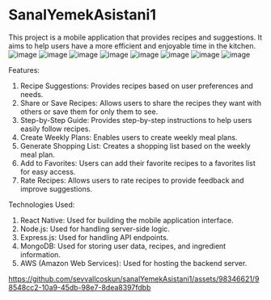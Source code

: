 # SanalYemekAsistani1
 
This project is a mobile application that provides recipes and suggestions. It aims to help users have a more efficient and enjoyable time in the kitchen.
![image](https://github.com/sevvallcoskun/sanalYemekAsistani1/assets/98346621/10024410-4a21-4289-91cd-0fa52a511e8f)
![image](https://github.com/sevvallcoskun/sanalYemekAsistani1/assets/98346621/8dbc4f1f-ed7e-4766-afe4-1fd14fdcacec)
![image](https://github.com/sevvallcoskun/sanalYemekAsistani1/assets/98346621/6a22920d-587d-4297-8e7a-577350de0dd2)
![image](https://github.com/sevvallcoskun/sanalYemekAsistani1/assets/98346621/189abfea-22ec-4b52-ac59-d87f0487a660)
![image](https://github.com/sevvallcoskun/sanalYemekAsistani1/assets/98346621/41eba9cc-81f3-41af-822b-f87af069ce48)
![image](https://github.com/sevvallcoskun/sanalYemekAsistani1/assets/98346621/baff5b1d-ad39-432c-aa3c-ca082ebb39dd)
![image](https://github.com/sevvallcoskun/sanalYemekAsistani1/assets/98346621/612026c3-e1a9-4933-bd9d-465dbb4d2ab2)
![image](https://github.com/sevvallcoskun/sanalYemekAsistani1/assets/98346621/273ae559-6b15-4e2d-b292-bd9fced7f02c)



Features:
1. Recipe Suggestions: Provides recipes based on user preferences and needs.
2. Share or Save Recipes: Allows users to share the recipes they want with others or save them for only them to see.
3. Step-by-Step Guide: Provides step-by-step instructions to help users easily follow recipes.
4. Create Weekly Plans: Enables users to create weekly meal plans.
5. Generate Shopping List: Creates a shopping list based on the weekly meal plan.
6. Add to Favorites: Users can add their favorite recipes to a favorites list for easy access.
7. Rate Recipes: Allows users to rate recipes to provide feedback and improve suggestions.
   
Technologies Used:
1. React Native: Used for building the mobile application interface.
2. Node.js: Used for handling server-side logic.
3. Express.js: Used for handling API endpoints.
4. MongoDB: Used for storing user data, recipes, and ingredient information.
5. AWS (Amazon Web Services): Used for hosting the backend server.



https://github.com/sevvallcoskun/sanalYemekAsistani1/assets/98346621/98548cc2-10a9-45db-98e7-8dea8397fdbb


